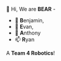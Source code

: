 👋 Hi, We are **BEAR** - 

- 👀 **B**enjamin,
- 🌱 **E**van,
- 💞️ **A**nthony
- 📫 **R**yan

A **Team 4 Robotics**!

<!---
team4robotics/team4robotics is a ✨ special ✨ repository because its `README.md` (this file) appears on your GitHub profile.
You can click the Preview link to take a look at your changes.
--->
